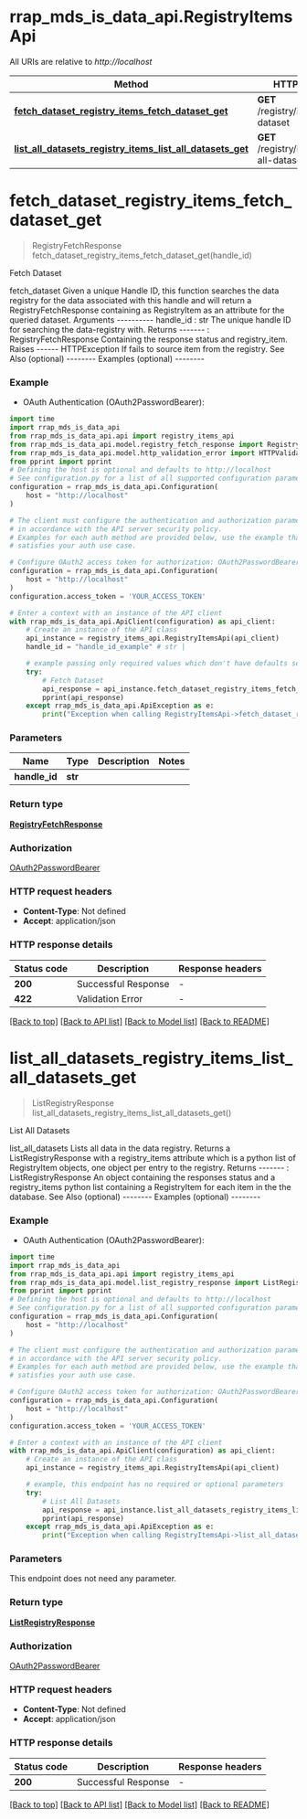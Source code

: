 # rrap_mds_is_data_api.RegistryItemsApi

All URIs are relative to *http://localhost*

Method | HTTP request | Description
------------- | ------------- | -------------
[**fetch_dataset_registry_items_fetch_dataset_get**](RegistryItemsApi.md#fetch_dataset_registry_items_fetch_dataset_get) | **GET** /registry/items/fetch-dataset | Fetch Dataset
[**list_all_datasets_registry_items_list_all_datasets_get**](RegistryItemsApi.md#list_all_datasets_registry_items_list_all_datasets_get) | **GET** /registry/items/list-all-datasets | List All Datasets


# **fetch_dataset_registry_items_fetch_dataset_get**
> RegistryFetchResponse fetch_dataset_registry_items_fetch_dataset_get(handle_id)

Fetch Dataset

fetch_dataset Given a unique Handle ID, this function searches the data registry for  the data associated with this handle and will return a RegistryFetchResponse  containing as RegistryItem as an attribute for the queried  dataset.  Arguments ---------- handle_id : str     The unique handle ID for searching the data-registry with.  Returns -------  : RegistryFetchResponse     Containing the response status and registry_item.  Raises ------ HTTPException     If fails to source item from the registry.  See Also (optional) --------  Examples (optional) --------

### Example

* OAuth Authentication (OAuth2PasswordBearer):

```python
import time
import rrap_mds_is_data_api
from rrap_mds_is_data_api.api import registry_items_api
from rrap_mds_is_data_api.model.registry_fetch_response import RegistryFetchResponse
from rrap_mds_is_data_api.model.http_validation_error import HTTPValidationError
from pprint import pprint
# Defining the host is optional and defaults to http://localhost
# See configuration.py for a list of all supported configuration parameters.
configuration = rrap_mds_is_data_api.Configuration(
    host = "http://localhost"
)

# The client must configure the authentication and authorization parameters
# in accordance with the API server security policy.
# Examples for each auth method are provided below, use the example that
# satisfies your auth use case.

# Configure OAuth2 access token for authorization: OAuth2PasswordBearer
configuration = rrap_mds_is_data_api.Configuration(
    host = "http://localhost"
)
configuration.access_token = 'YOUR_ACCESS_TOKEN'

# Enter a context with an instance of the API client
with rrap_mds_is_data_api.ApiClient(configuration) as api_client:
    # Create an instance of the API class
    api_instance = registry_items_api.RegistryItemsApi(api_client)
    handle_id = "handle_id_example" # str | 

    # example passing only required values which don't have defaults set
    try:
        # Fetch Dataset
        api_response = api_instance.fetch_dataset_registry_items_fetch_dataset_get(handle_id)
        pprint(api_response)
    except rrap_mds_is_data_api.ApiException as e:
        print("Exception when calling RegistryItemsApi->fetch_dataset_registry_items_fetch_dataset_get: %s\n" % e)
```


### Parameters

Name | Type | Description  | Notes
------------- | ------------- | ------------- | -------------
 **handle_id** | **str**|  |

### Return type

[**RegistryFetchResponse**](RegistryFetchResponse.md)

### Authorization

[OAuth2PasswordBearer](../README.md#OAuth2PasswordBearer)

### HTTP request headers

 - **Content-Type**: Not defined
 - **Accept**: application/json


### HTTP response details

| Status code | Description | Response headers |
|-------------|-------------|------------------|
**200** | Successful Response |  -  |
**422** | Validation Error |  -  |

[[Back to top]](#) [[Back to API list]](../README.md#documentation-for-api-endpoints) [[Back to Model list]](../README.md#documentation-for-models) [[Back to README]](../README.md)

# **list_all_datasets_registry_items_list_all_datasets_get**
> ListRegistryResponse list_all_datasets_registry_items_list_all_datasets_get()

List All Datasets

list_all_datasets Lists all data in the data registry. Returns a ListRegistryResponse with a registry_items attribute  which is a python list of RegistryItem objects, one object per entry to the registry.  Returns -------  : ListRegistryResponse     An object containing the responses status and a registry_items python list containing a RegistryItem for      each item in the the database.  See Also (optional) --------  Examples (optional) --------

### Example

* OAuth Authentication (OAuth2PasswordBearer):

```python
import time
import rrap_mds_is_data_api
from rrap_mds_is_data_api.api import registry_items_api
from rrap_mds_is_data_api.model.list_registry_response import ListRegistryResponse
from pprint import pprint
# Defining the host is optional and defaults to http://localhost
# See configuration.py for a list of all supported configuration parameters.
configuration = rrap_mds_is_data_api.Configuration(
    host = "http://localhost"
)

# The client must configure the authentication and authorization parameters
# in accordance with the API server security policy.
# Examples for each auth method are provided below, use the example that
# satisfies your auth use case.

# Configure OAuth2 access token for authorization: OAuth2PasswordBearer
configuration = rrap_mds_is_data_api.Configuration(
    host = "http://localhost"
)
configuration.access_token = 'YOUR_ACCESS_TOKEN'

# Enter a context with an instance of the API client
with rrap_mds_is_data_api.ApiClient(configuration) as api_client:
    # Create an instance of the API class
    api_instance = registry_items_api.RegistryItemsApi(api_client)

    # example, this endpoint has no required or optional parameters
    try:
        # List All Datasets
        api_response = api_instance.list_all_datasets_registry_items_list_all_datasets_get()
        pprint(api_response)
    except rrap_mds_is_data_api.ApiException as e:
        print("Exception when calling RegistryItemsApi->list_all_datasets_registry_items_list_all_datasets_get: %s\n" % e)
```


### Parameters
This endpoint does not need any parameter.

### Return type

[**ListRegistryResponse**](ListRegistryResponse.md)

### Authorization

[OAuth2PasswordBearer](../README.md#OAuth2PasswordBearer)

### HTTP request headers

 - **Content-Type**: Not defined
 - **Accept**: application/json


### HTTP response details

| Status code | Description | Response headers |
|-------------|-------------|------------------|
**200** | Successful Response |  -  |

[[Back to top]](#) [[Back to API list]](../README.md#documentation-for-api-endpoints) [[Back to Model list]](../README.md#documentation-for-models) [[Back to README]](../README.md)

